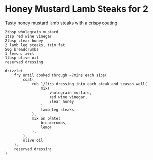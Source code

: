 Honey Mustard Lamb Steaks for 2
===============================

Tasty honey mustard lamb steaks with a crispy coating

    2tbsp wholegrain mustard
    1tsp red wine vinegar
    2tbsp clear honey
    2 lamb leg steaks, trim fat
    50g breadcrumbs
    1 lemon, zest
    1tbsp olive oil
    reserved dressing

    drizzle(
        fry until cooked through ~7mins each side(
            coat(
                rub 1/2tsp dressing into each steak and season well(
                    mix(
                        wholegrain mustard,
                        red wine vinegar,
                        clear honey
                    ),
                    lamb leg steaks
                ),
                mix on plate(
                    breadcrumbs,
                    lemon
                ),
            ),
            olive oil
        ),
        reserved dressing
    )
